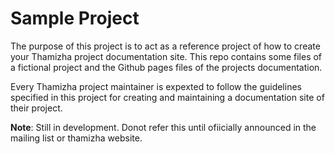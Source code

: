 # Sample Project
The purpose of this project is to act as a reference project of how to create your Thamizha project documentation site. This repo contains some files of a fictional project and the Github pages files of the projects documentation.

Every Thamizha project maintainer is expexted to follow the guidelines specified in this project for creating and maintaining a documentation site of their project.

**Note**: Still in development. Donot refer this until ofiicially announced in the mailing list or thamizha website.
